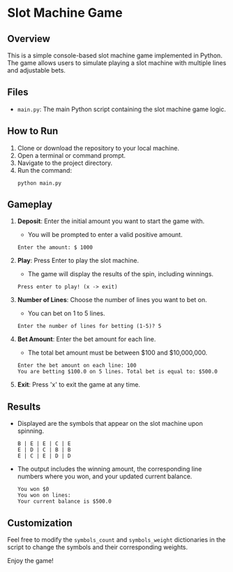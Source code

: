 # Slot Machine Game

## Overview
This is a simple console-based slot machine game implemented in Python. The game allows users to simulate playing a slot machine with multiple lines and adjustable bets.

## Files
- `main.py`: The main Python script containing the slot machine game logic.

## How to Run
1. Clone or download the repository to your local machine.
2. Open a terminal or command prompt.
3. Navigate to the project directory.
4. Run the command: 
    ```
    python main.py
    ```

## Gameplay
1. **Deposit**: Enter the initial amount you want to start the game with.
   - You will be prompted to enter a valid positive amount.
   ```
   Enter the amount: $ 1000
   ```

4. **Play**: Press Enter to play the slot machine.
   - The game will display the results of the spin, including winnings.
   ```
   Press enter to play! (x -> exit)
   ```

2. **Number of Lines**: Choose the number of lines you want to bet on.
   - You can bet on 1 to 5 lines.
   ```
   Enter the number of lines for betting (1-5)? 5
   ```

3. **Bet Amount**: Enter the bet amount for each line.
   - The total bet amount must be between $100 and $10,000,000.
   ```
   Enter the bet amount on each line: 100
   You are betting $100.0 on 5 lines. Total bet is equal to: $500.0
   ```

5. **Exit**: Press 'x' to exit the game at any time.

## Results
- Displayed are the symbols that appear on the slot machine upon spinning.
    ```
    B | E | E | C | E
    E | D | C | B | B
    E | C | E | D | D
    ```
- The output includes the winning amount, the corresponding line numbers where you won, and your updated current balance.
    ```
    You won $0
    You won on lines:
    Your current balance is $500.0
    ```

## Customization
Feel free to modify the `symbols_count` and `symbols_weight` dictionaries in the script to change the symbols and their corresponding weights.


Enjoy the game!
